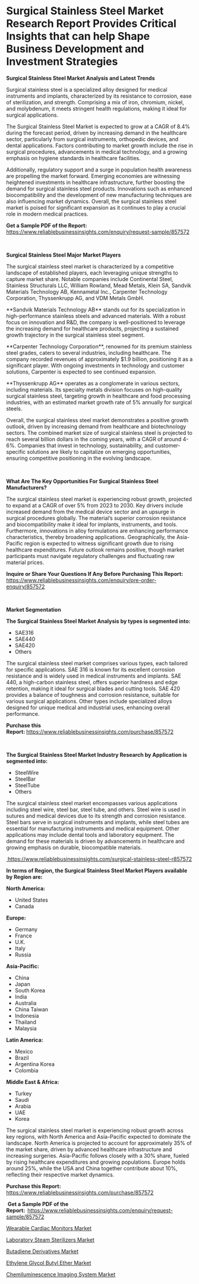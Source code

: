 <p><h1>Surgical Stainless Steel Market Research Report Provides Critical Insights that can help Shape Business Development and Investment Strategies</h1></p><p><strong>Surgical Stainless Steel Market Analysis and Latest Trends</strong></p>
<p><p>Surgical stainless steel is a specialized alloy designed for medical instruments and implants, characterized by its resistance to corrosion, ease of sterilization, and strength. Comprising a mix of iron, chromium, nickel, and molybdenum, it meets stringent health regulations, making it ideal for surgical applications.</p><p>The Surgical Stainless Steel Market is expected to grow at a CAGR of 8.4% during the forecast period, driven by increasing demand in the healthcare sector, particularly from surgical instruments, orthopedic devices, and dental applications. Factors contributing to market growth include the rise in surgical procedures, advancements in medical technology, and a growing emphasis on hygiene standards in healthcare facilities.</p><p>Additionally, regulatory support and a surge in population health awareness are propelling the market forward. Emerging economies are witnessing heightened investments in healthcare infrastructure, further boosting the demand for surgical stainless steel products. Innovations such as enhanced biocompatibility and the development of new manufacturing techniques are also influencing market dynamics. Overall, the surgical stainless steel market is poised for significant expansion as it continues to play a crucial role in modern medical practices.</p></p>
<p><strong>Get a Sample PDF of the Report:&nbsp;</strong> <a href="https://www.reliablebusinessinsights.com/enquiry/request-sample/857572?utm_campaign=1119&utm_medium=2&utm_source=Github&utm_content=ia&utm_term=07112024&utm_id=surgical-stainless-steel">https://www.reliablebusinessinsights.com/enquiry/request-sample/857572</a></p>
<p>&nbsp;</p>
<p><strong>Surgical Stainless Steel Major Market Players</strong></p>
<p><p>The surgical stainless steel market is characterized by a competitive landscape of established players, each leveraging unique strengths to capture market share. Notable companies include Continental Steel, Stainless Structurals LLC, William Rowland, Mead Metals, Klein SA, Sandvik Materials Technology AB, Kennametal Inc., Carpenter Technology Corporation, Thyssenkrupp AG, and VDM Metals GmbH.</p><p>**Sandvik Materials Technology AB** stands out for its specialization in high-performance stainless steels and advanced materials. With a robust focus on innovation and R&D, the company is well-positioned to leverage the increasing demand for healthcare products, projecting a sustained growth trajectory in the surgical stainless steel segment.</p><p>**Carpenter Technology Corporation**, renowned for its premium stainless steel grades, caters to several industries, including healthcare. The company recorded revenues of approximately $1.9 billion, positioning it as a significant player. With ongoing investments in technology and customer solutions, Carpenter is expected to see continued expansion.</p><p>**Thyssenkrupp AG** operates as a conglomerate in various sectors, including materials. Its specialty metals division focuses on high-quality surgical stainless steel, targeting growth in healthcare and food processing industries, with an estimated market growth rate of 5% annually for surgical steels.</p><p>Overall, the surgical stainless steel market demonstrates a positive growth outlook, driven by increasing demand from healthcare and biotechnology sectors. The combined market size of surgical stainless steel is projected to reach several billion dollars in the coming years, with a CAGR of around 4-6%. Companies that invest in technology, sustainability, and customer-specific solutions are likely to capitalize on emerging opportunities, ensuring competitive positioning in the evolving landscape.</p></p>
<p>&nbsp;</p>
<p><strong>What Are The Key Opportunities For Surgical Stainless Steel Manufacturers?</strong></p>
<p><p>The surgical stainless steel market is experiencing robust growth, projected to expand at a CAGR of over 5% from 2023 to 2030. Key drivers include increased demand from the medical device sector and an upsurge in surgical procedures globally. The material’s superior corrosion resistance and biocompatibility make it ideal for implants, instruments, and tools. Furthermore, innovations in alloy formulations are enhancing performance characteristics, thereby broadening applications. Geographically, the Asia-Pacific region is expected to witness significant growth due to rising healthcare expenditures. Future outlook remains positive, though market participants must navigate regulatory challenges and fluctuating raw material prices.</p></p>
<p><strong>Inquire or Share Your Questions If Any Before Purchasing This Report:</strong> <a href="https://www.reliablebusinessinsights.com/enquiry/pre-order-enquiry/857572?utm_campaign=1119&utm_medium=2&utm_source=Github&utm_content=ia&utm_term=07112024&utm_id=surgical-stainless-steel">https://www.reliablebusinessinsights.com/enquiry/pre-order-enquiry/857572</a></p>
<p>&nbsp;</p>
<p><strong>Market Segmentation</strong></p>
<p><strong>The Surgical Stainless Steel Market Analysis by types is segmented into:</strong></p>
<p><ul><li>SAE316</li><li>SAE440</li><li>SAE420</li><li>Others</li></ul></p>
<p><p>The surgical stainless steel market comprises various types, each tailored for specific applications. SAE 316 is known for its excellent corrosion resistance and is widely used in medical instruments and implants. SAE 440, a high-carbon stainless steel, offers superior hardness and edge retention, making it ideal for surgical blades and cutting tools. SAE 420 provides a balance of toughness and corrosion resistance, suitable for various surgical applications. Other types include specialized alloys designed for unique medical and industrial uses, enhancing overall performance.</p></p>
<p><strong>Purchase this Report:&nbsp;</strong><a href="https://www.reliablebusinessinsights.com/purchase/857572?utm_campaign=1119&utm_medium=2&utm_source=Github&utm_content=ia&utm_term=07112024&utm_id=surgical-stainless-steel">https://www.reliablebusinessinsights.com/purchase/857572</a></p>
<p>&nbsp;</p>
<p><strong>The Surgical Stainless Steel Market Industry Research by Application is segmented into:</strong></p>
<p><ul><li>SteelWire</li><li>SteelBar</li><li>SteelTube</li><li>Others</li></ul></p>
<p><p>The surgical stainless steel market encompasses various applications including steel wire, steel bar, steel tube, and others. Steel wire is used in sutures and medical devices due to its strength and corrosion resistance. Steel bars serve in surgical instruments and implants, while steel tubes are essential for manufacturing instruments and medical equipment. Other applications may include dental tools and laboratory equipment. The demand for these materials is driven by advancements in healthcare and growing emphasis on durable, biocompatible materials.</p></p>
<p><a href="https://www.reliablebusinessinsights.com/surgical-stainless-steel-r857572?utm_campaign=1119&utm_medium=2&utm_source=Github&utm_content=ia&utm_term=07112024&utm_id=surgical-stainless-steel">&nbsp;https://www.reliablebusinessinsights.com/surgical-stainless-steel-r857572</a></p>
<p><strong>In terms of Region, the Surgical Stainless Steel Market Players available by Region are:</strong></p>
<p>
    <p> <strong> North America: </strong>
        <ul>
            <li>United States</li>
            <li>Canada</li>
        </ul>
        </p> 
    <p> <strong> Europe: </strong>
        <ul>
            <li>Germany</li>
            <li>France</li>
            <li>U.K.</li>
            <li>Italy</li>
            <li>Russia</li>
        </ul>
        </p> 
    <p> <strong> Asia-Pacific: </strong>
        <ul>
            <li>China</li>
            <li>Japan</li>
            <li>South Korea</li>
            <li>India</li>
            <li>Australia</li>
            <li>China Taiwan</li>
            <li>Indonesia</li>
            <li>Thailand</li>
            <li>Malaysia</li>
        </ul>
        </p> 
    <p> <strong> Latin America: </strong>
        <ul>
            <li>Mexico</li>
            <li>Brazil</li>
            <li>Argentina Korea</li>
            <li>Colombia</li>
        </ul>
        </p> 
    <p> <strong> Middle East & Africa: </strong>
        <ul>
            <li>Turkey</li>
            <li>Saudi</li>
            <li>Arabia</li>
            <li>UAE</li>
            <li>Korea</li>
        </ul>
    </p>
    </p>
<p><p>The surgical stainless steel market is experiencing robust growth across key regions, with North America and Asia-Pacific expected to dominate the landscape. North America is projected to account for approximately 35% of the market share, driven by advanced healthcare infrastructure and increasing surgeries. Asia-Pacific follows closely with a 30% share, fueled by rising healthcare expenditures and growing populations. Europe holds around 25%, while the USA and China together contribute about 10%, reflecting their respective market dynamics.</p></p>
<p><strong>Purchase this Report: </strong><a href="https://www.reliablebusinessinsights.com/purchase/857572?utm_campaign=1119&utm_medium=2&utm_source=Github&utm_content=ia&utm_term=07112024&utm_id=surgical-stainless-steel">https://www.reliablebusinessinsights.com/purchase/857572</a></p>
<p>&nbsp;<strong>Get a Sample PDF of the Report:&nbsp;&nbsp;</strong><a href="https://www.reliablebusinessinsights.com/enquiry/request-sample/857572?utm_campaign=1119&utm_medium=2&utm_source=Github&utm_content=ia&utm_term=07112024&utm_id=surgical-stainless-steel">https://www.reliablebusinessinsights.com/enquiry/request-sample/857572</a></p>
<p><strong></strong></p>
<p><p><a href="https://issuu.com/reportprime-2/docs/wearable-cardiac-monitors-market-si_50c80b33d7ff16?utm_campaign=1119&utm_medium=2&utm_source=Github&utm_content=ia&utm_term=07112024&utm_id=surgical-stainless-steel">Wearable Cardiac Monitors Market</a></p><p><a href="https://issuu.com/reportprime-2/docs/laboratory-steam-sterilizers-market_6ba89e0d869212?utm_campaign=1119&utm_medium=2&utm_source=Github&utm_content=ia&utm_term=07112024&utm_id=surgical-stainless-steel">Laboratory Steam Sterilizers Market</a></p><p><a href="https://github.com/catusaesianou/Market-Research-Report-List-1/blob/main/butadiene-derivatives-market.md?utm_campaign=1119&utm_medium=2&utm_source=Github&utm_content=ia&utm_term=07112024&utm_id=surgical-stainless-steel">Butadiene Derivatives Market</a></p><p><a href="https://github.com/fendtankandh/Market-Research-Report-List-1/blob/main/ethylene-glycol-butyl-ether-market.md?utm_campaign=1119&utm_medium=2&utm_source=Github&utm_content=ia&utm_term=07112024&utm_id=surgical-stainless-steel">Ethylene Glycol Butyl Ether Market</a></p><p><a href="https://issuu.com/reportprime-2/docs/chemiluminescence-imaging-system-ma_4f5a62bb3e0e11?utm_campaign=1119&utm_medium=2&utm_source=Github&utm_content=ia&utm_term=07112024&utm_id=surgical-stainless-steel">Chemiluminescence Imaging System Market</a></p></p>